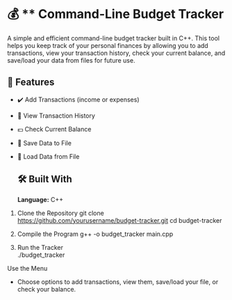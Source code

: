 # 💰 ** Command-Line Budget Tracker
A simple and efficient command-line budget tracker built in C++. This tool helps you keep track of your personal finances by allowing you to add transactions, view your transaction history, check your current balance, and save/load your data from files for future use.

## 🚀 **Features**
* ✔️ Add Transactions (income or expenses)
* 📜 View Transaction History
* 💵 Check Current Balance
* 💾 Save Data to File
* 📁 Load Data from File

  ## 🛠️ **Built With**
  **Language:** C++

1. Clone the Repository
git clone https://github.com/yourusername/budget-tracker.git
cd budget-tracker

2. Compile the Program
g++ -o budget_tracker main.cpp

3. Run the Tracker
<br>./budget_tracker

Use the Menu
* Choose options to add transactions, view them, save/load your file, or check your balance.
